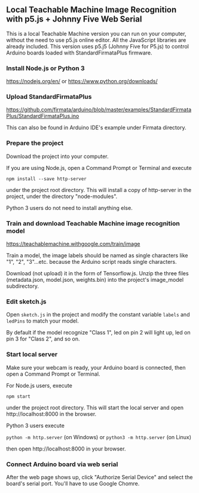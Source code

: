## Local Teachable Machine Image Recognition with p5.js + Johnny Five Web Serial

This is a local Teachable Machine version you can run on your computer, without the need to use p5.js online editor. All the JavaScript libraries are already included. This version uses p5.j5 (Johnny Five for P5.js) to control Arduino boards loaded with StandardFirmataPlus firmware.

### Install Node.js or Python 3

https://nodejs.org/en/ or https://www.python.org/downloads/

### Upload StandardFirmataPlus

https://github.com/firmata/arduino/blob/master/examples/StandardFirmataPlus/StandardFirmataPlus.ino

This can also be found in Arduino IDE's example under Firmata directory.

### Prepare the project

Download the project into your computer.

If you are using Node.js, open a Command Prompt or Terminal and execute

```npm install --save http-server```

under the project root directory. This will install a copy of http-server in the project, under the directory "node-modules".

Python 3 users do not need to install anything else.

### Train and download Teachable Machine image recognition model

https://teachablemachine.withgoogle.com/train/image

Train a model, the image labels should be named as single characters like "1", "2", "3"...etc. because the Arduino script reads single characters.

Download (not upload) it in the form of Tensorflow.js. Unzip the three files (metadata.json, model.json, weights.bin) into the project's image_model subdirectory.

### Edit sketch.js

Open ```sketch.js``` in the project and modify the constant variable ```labels``` and ```ledPins``` to match your model.

By default if the model recognize "Class 1", led on pin 2 will light up, led on pin 3 for "Class 2", and so on.

### Start local server

Make sure your webcam is ready, your Arduino board is connected, then open a Command Prompt or Terminal.

For Node.js users, execute

```npm start```

under the project root directory. This will start the local server and open http://localhost:8000 in the browser.

Python 3 users execute

```python -m http.server``` (on Windows) or ```python3 -m http.server``` (on Linux)

then open http://localhost:8000 in your browser.

### Connect Arduino board via web serial

After the web page shows up, click "Authorize Serial Device" and select the board's serial port. You'll have to use Google Chomre.
